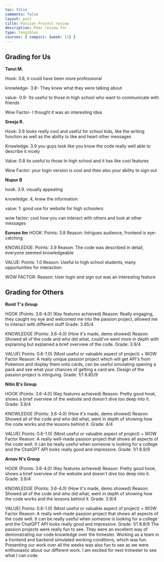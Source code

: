 ```yaml
---
toc: false
comments: false
layout: post
title: Passion Project review
description: Peer review for
type: tangibles
courses: { compsci: {week: 11} }
---
```

## Grading for Us
**Tanvi M.**

Hook: 3.6, it could have been more professional

knowledge- 3.8- They knew what they were talking about

value- 0.9- Its useful to those in high school who want to communicate with friends

Wow Factor- I thought it was an interesting idea

**Sreeja R.**

Hook: 3.9 looks really cool and useful for school kids, like the writing function as well as the ability to like and heart other messages

Knowledge: 3.9 you guys look like you know the code really well able to describe it nicely

Value: 0.8 its useful to those In high school and it has like cool features

Wow Factor: your login version is cool and then also your ability to sign out

**Nupur B**

hook: 3.9. visually appealing

knowledge: 4, knew the information

value: 1: good use for website for high schoolers

wow factor: cool how you can interact with others and look at other messages

**Eunseo lim**
HOOK:
Points: 3.8
Reason: Intrigues audience, frontend is eye-catching

KNOWLEDGE:
Points: 3.9
Reason: The code was described in detail, everyone seemed knowledgeable

VALUE:
Points: 1.0
Reason: Useful to high school students, many opportunities for interaction

WOW FACTOR:
Reason: User login and sign out was an interesting feature
## Grading for Others

**Ronit T's Group**

HOOK (Points: 3.6-4.0) (Key features achieved)
Reason: Really engaging, they caught my eye and welcomed me into the passion project, allowed me to interact with different stuff
Grade: 3.95/4

KNOWLEDGE (Points: 3.6-4.0) (How it's made, demo showed)
Reason: Showed all of the code and who did what, could've went more in depth with explaining but explained a brief overview of the code.
Grade: 3.9/4

VALUE( Points: 0.6-1.0) (Most useful or valuable aspect of project) + WOW Factor
Reason: A really unique passion project which will get API's from Pokemon and display them onto cards, can be useful simulating opening a pack and see what your chances of getting a card are. Design of the passion project is intriguing.
Grade: 1/1
8.85/9

**Nitin B's Group**

HOOK (Points: 3.6-4.0) (Key features achieved)
Reason: Pretty good hook, shows a brief overview of the website and doesn't dive too deep into it.
Grade: 3.9/4

KNOWLEDGE (Points: 3.6-4.0) (How it's made, demo showed)
Reason: Showed all of the code and who did what, went in depth of showing how the code works and the lessons behind it.
Grade: 4/4

VALUE( Points: 0.6-1.0) (Most useful or valuable aspect of project) + WOW Factor
Reason: A really well-made passion project that shows all aspects of the code well. It can be really useful when someone is looking for a college and the ChatGPT API looks really good and impressive.
Grade: 1/1
8.9/9

**Arnav N's Group**

HOOK (Points: 3.6-4.0) (Key features achieved)
Reason: Pretty good hook, shows a brief overview of the website and doesn't dive too deep into it.
Grade: 3.9/4

KNOWLEDGE (Points: 3.6-4.0) (How it's made, demo showed)
Reason: Showed all of the code and who did what, went in depth of showing how the code works and the lessons behind it.
Grade: 3.9/4

VALUE( Points: 0.6-1.0) (Most useful or valuable aspect of project) + WOW Factor
Reason: A really well-made passion project that shows all aspects of the code well. It can be really useful when someone is looking for a college and the ChatGPT API looks really good and impressive.
Grade: 1/1
8.8/9
The passion projects were really fun to see. They were an excellent way of demonstrating our code knowledge over the trimester. Working as a team in a frontend and backend simulated working conditions, which was fun. Presenting our work over all the weeks was also fun to see as we were enthusiastic about our different work. I am excited for next trimester to see what I can code.

